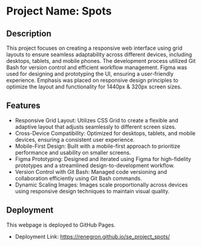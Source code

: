 # Project Name: Spots

## Description

This project focuses on creating a responsive web interface using grid layouts to ensure seamless adaptability across different devices, including desktops, tablets, and mobile phones. The development process utilized Git Bash for version control and efficient workflow management. Figma was used for designing and prototyping the UI, ensuring a user-friendly experience. Emphasis was placed on responsive design principles to optimize the layout and functionality for 1440px & 320px screen sizes.

## Features

- Responsive Grid Layout: Utilizes CSS Grid to create a flexible and adaptive layout that adjusts seamlessly to different screen sizes.
- Cross-Device Compatibility: Optimized for desktops, tablets, and mobile devices, ensuring a consistent user experience.
- Mobile-First Design: Built with a mobile-first approach to prioritize performance and usability on smaller screens.
- Figma Prototyping: Designed and iterated using Figma for high-fidelity prototypes and a streamlined design-to-development workflow.
- Version Control with Git Bash: Managed code versioning and collaboration efficiently using Git Bash commands.
- Dynamic Scaling Images: Images scale proportionally across devices using responsive design techniques to maintain visual quality.

## Deployment

This webpage is deployed to GitHub Pages.

- Deployment Link:
  https://renegron.github.io/se_project_spots/
